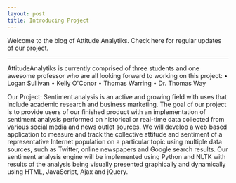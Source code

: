 ```yaml
---
layout: post
title: Introducing Project
---
```


Welcome to the blog of Attitude Analytiks. Check here for regular updates of our project.

---- 

AttitudeAnalytiks is currently comprised of three students and one awesome professor who are all looking forward to working on this project:
•	Logan Sullivan
•	Kelly O'Conor
•	Thomas Warring
•	Dr. Thomas Way

Our Project:
Sentiment analysis is an active and growing field with uses that include academic research and business marketing. The goal of our project is to provide users of our finished product with an implementation of sentiment analysis performed on historical or real-time data collected from various social media and news outlet sources. We will develop a web based application to measure and track the collective attitude and sentiment of a representative Internet population on a particular topic using multiple data sources, such as Twitter, online newspapers and Google search results. Our sentiment analysis engine will be implemented using Python and NLTK with results of the analysis being visually presented graphically and dynamically using HTML, JavaScript, Ajax and jQuery.


